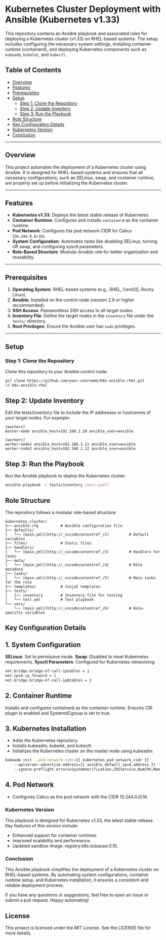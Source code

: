 # Kubernetes Cluster Deployment with Ansible (Kubernetes v1.33)

This repository contains an Ansible playbook and associated roles for deploying a Kubernetes cluster (v1.33) on RHEL-based systems. The setup includes configuring the necessary system settings, installing container runtime (containerd), and deploying Kubernetes components such as `kubeadm`, `kubelet`, and `kubectl`.

## Table of Contents

- [Overview](#overview)
- [Features](#features)
- [Prerequisites](#prerequisites)
- [Setup](#setup)
  - [Step 1: Clone the Repository](#step-1-clone-the-repository)
  - [Step 2: Update Inventory](#step-2-update-inventory)
  - [Step 3: Run the Playbook](#step-3-run-the-playbook)
- [Role Structure](#role-structure)
- [Key Configuration Details](#key-configuration-details)
- [Kubernetes Version](#kubernetes-version)
- [Conclusion](#conclusion)

---

## Overview

This project automates the deployment of a Kubernetes cluster using Ansible. It is designed for RHEL-based systems and ensures that all necessary configurations, such as SELinux, swap, and container runtime, are properly set up before initializing the Kubernetes cluster.

---

## Features

- **Kubernetes v1.33**: Deploys the latest stable release of Kubernetes.
- **Container Runtime**: Configures and installs `containerd` as the container runtime.
- **Pod Network**: Configures the pod network CIDR for Calico (`10.244.0.0/16`).
- **System Configuration**: Automates tasks like disabling SELinux, turning off swap, and configuring sysctl parameters.
- **Role-Based Structure**: Modular Ansible role for better organization and reusability.

---

## Prerequisites

1. **Operating System**: RHEL-based systems (e.g., RHEL, CentOS, Rocky Linux).
2. **Ansible**: Installed on the control node (version 2.9 or higher recommended).
3. **SSH Access**: Passwordless SSH access to all target nodes.
4. **Inventory File**: Define the target nodes in the `inventory` file under the `tests/` directory.
5. **Root Privileges**: Ensure the Ansible user has `sudo` privileges.

---

## Setup

### Step 1: Clone the Repository

Clone this repository to your Ansible control node:

```bash
git clone https://github.com/your-username/k8s-ansible-rhel.git
cd k8s-ansible-rhel
```

## Step 2: Update Inventory
Edit the tests/inventory file to include the IP addresses or hostnames of your target nodes. For example:
```env
[masters]
master-node ansible_host=192.168.1.10 ansible_user=ansible

[workers]
worker-node1 ansible_host=192.168.1.11 ansible_user=ansible
worker-node2 ansible_host=192.168.1.12 ansible_user=ansible
```

## Step 3: Run the Playbook
Run the Ansible playbook to deploy the Kubernetes cluster:

```bash
ansible-playbook -i tests/inventory [main.yaml]
```

## Role Structure
The repository follows a modular role-based structure:

```env
kubernetes_cluster/
├── ansible.cfg          # Ansible configuration file
├── defaults/
│   └── [main.yml](http://_vscodecontentref_/2)         # Default variables
├── files/               # Static files
├── handlers/
│   └── [main.yml](http://_vscodecontentref_/3)         # Handlers for tasks
├── meta/
│   └── [main.yml](http://_vscodecontentref_/4)         # Role metadata
├── tasks/
│   └── [main.yml](http://_vscodecontentref_/5)         # Main tasks for the role
├── templates/           # Jinja2 templates
├── tests/
│   ├── inventory        # Inventory file for testing
│   └── test.yml         # Test playbook
└── vars/
    └── [main.yml](http://_vscodecontentref_/6)         # Role-specific variables
```

## Key Configuration Details
## 1. System Configuration
**SELinux**: Set to permissive mode.
**Swap**: Disabled to meet Kubernetes requirements.
**Sysctl Parameters**: Configured for Kubernetes networking:

```bash
net.bridge.bridge-nf-call-iptables = 1
net.ipv4.ip_forward = 1
net.bridge.bridge-nf-call-ip6tables = 1
```

## 2. Container Runtime
Installs and configures containerd as the container runtime.
Ensures CRI plugin is enabled and SystemdCgroup is set to true.

## 3. Kubernetes Installation
- Adds the Kubernetes repository.
- Installs kubeadm, kubelet, and kubectl.
- Initializes the Kubernetes cluster on the master node using kubeadm:

```bash
kubeadm init --pod-network-cidr={{ kubernetes_pod_network_cidr }}
    --apiserver-advertise-address={{ ansible_default_ipv4.address }}
    --ignore-preflight-errors=SystemVerification,CRIService,NumCPU,Mem
```
## 4. Pod Network
- Configures Calico as the pod network with the CIDR 10.244.0.0/16.

### Kubernetes Version
This playbook is designed for Kubernetes v1.33, the latest stable release. Key features of this version include:

- Enhanced support for container runtimes.
- Improved scalability and performance.
- Updated sandbox image: registry.k8s.io/pause:3.10.

### Conclusion
This Ansible playbook simplifies the deployment of a Kubernetes cluster on RHEL-based systems. By automating system configurations, container runtime setup, and Kubernetes installation, it ensures a consistent and reliable deployment process.

If you have any questions or suggestions, feel free to open an issue or submit a pull request. Happy automating!

## License
This project is licensed under the MIT License. See the LICENSE file for more details.